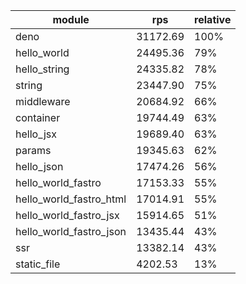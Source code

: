 
| module                  | rps      | relative |
| ----------------------- | -------- | -------- |
| deno                    | 31172.69 | 100%     |
| hello_world             | 24495.36 | 79%      |
| hello_string            | 24335.82 | 78%      |
| string                  | 23447.90 | 75%      |
| middleware              | 20684.92 | 66%      |
| container               | 19744.49 | 63%      |
| hello_jsx               | 19689.40 | 63%      |
| params                  | 19345.63 | 62%      |
| hello_json              | 17474.26 | 56%      |
| hello_world_fastro      | 17153.33 | 55%      |
| hello_world_fastro_html | 17014.91 | 55%      |
| hello_world_fastro_jsx  | 15914.65 | 51%      |
| hello_world_fastro_json | 13435.44 | 43%      |
| ssr                     | 13382.14 | 43%      |
| static_file             | 4202.53  | 13%      |
